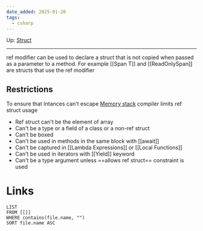 ```yaml
---
date_added: 2025-01-20
tags:
  - csharp
---
```

Up: [Struct](Struct.md)
___
 ref modifier can be used to declare a struct that is not copied when passed as a parameter to a method. 
For example [[Span T]] and [[ReadOnlySpan]] are structs that use the ref modifier 

## Restrictions
To ensure that Intances can't escape [Memory stack](Memory%20stack.md) compiler limits ref struct usage
- Ref struct can't be the element of array
- Can't be a type or a field of a class or a non-ref struct
- Can't be boxed
- Can't be used in methods in the same block with [[await]]
- Can't be captured in [[Lambda Expressions]] or [[Local Functions]]
- Can't be used in iterators with [[Yield]] keyword
- Can't be a type argument unless ==allows ref struct== constraint is used


# Links
```dataview
LIST
FROM [[]]
WHERE contains(file.name, "")
SORT file.name ASC
```
